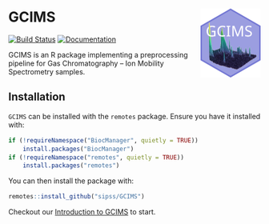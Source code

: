 # GCIMS <a href="https://sipss.github.io/GCIMS"><img src="man/figures/logo.png" align="right" height="138" /></a>

<!-- badges: start -->

[![Build Status](https://github.com/sipss/GCIMS/actions/workflows/check-bioc.yml/badge.svg?branch=master)](https://github.com/sipss/GCIMS/actions/)
[![Documentation](https://img.shields.io/badge/documentation-pkgdown-informational)](https://sipss.github.io/GCIMS/)

<!-- badges: end -->

GCIMS is an R package implementing a preprocessing pipeline for Gas Chromatography – Ion
Mobility Spectrometry samples.

## Installation

`GCIMS` can be installed with the `remotes` package. Ensure you have it installed
with:

```r
if (!requireNamespace("BiocManager", quietly = TRUE))
    install.packages("BiocManager")
if (!requireNamespace("remotes", quietly = TRUE))
    install.packages("remotes")
```

You can then install the package with:

```r
remotes::install_github("sipss/GCIMS")
```

Checkout our [Introduction to GCIMS](https://sipss.github.io/GCIMS/articles/introduction-to-gcims.html) to start.
